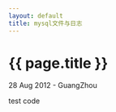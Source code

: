 ```yaml
---
layout: default
title: mysql文件与日志
---
```


 {{ page.title }}
================
<p class="meta">28 Aug 2012 - GuangZhou</p>

test code
